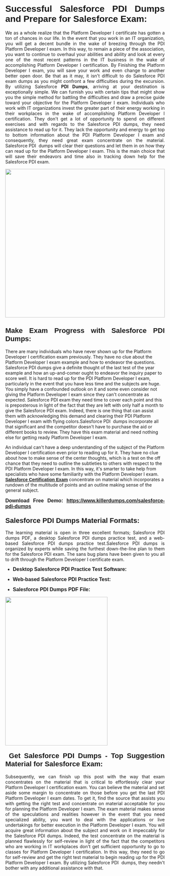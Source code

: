 <h1 dir="ltr" style="text-align: justify;"><strong><span style="font-family:Verdana,Geneva,sans-serif;">Successful Salesforce PDI Dumps and Prepare for Salesforce Exam:</span></strong></h1>

<p dir="ltr" style="text-align: justify;">We as a whole realize that the Platform Developer I certificate has gotten a ton of chances in our life. In the event that you work in an IT organization, you will get a decent bundle in the wake of breezing through the PDI Platform Developer I exam. In this way, to remain a piece of the association, you want to continue to overhaul your abilities and ability and look at every one of the most recent patterns in the IT business in the wake of accomplishing Platform Developer I certification. By Finishing the Platform Developer I exam, you will save your work and even change to another better open door. Be that as it may, it isn't difficult to do Salesforce PDI exam dumps as you might confront a few difficulties during the excursion. By utilizing Salesforce <strong>PDI Dumps</strong>, arriving at your destination is exceptionally simple. We can furnish you with certain tips that might show you the simple method for battling the difficulties and draw a precise guide toward your objective for the Platform Developer I exam. Individuals who work with IT organizations invest the greater part of their energy working in their workplaces in the wake of accomplishing Platform Developer I certification. They don't get a lot of opportunity to spend on different exercises and with regards to the Salesforce PDI dumps, they need assistance to read up for it. They lack the opportunity and energy to get top to bottom information about the PDI Platform Developer I exam and consequently, they need great exam concentrate on the material. Salesforce PDI  dumps will clear their questions and let them in on how they can read up for the Platform Developer I exam. This is the main choice that will save their endeavors and time also in tracking down help for the Salesforce PDI exam.</p>

<p dir="ltr" style="text-align: justify;"><a href="/" target="_self"><img alt="" src="https://lh3.googleusercontent.com/pw/AMWts8Awo2L3zgHzQ6YfEmTe4jLqDbxcIWs-TOQz5oRk2dAajsIGMCHHXkUvz1_W12Lx2ypOi5ioDTe0jlF2aDjYrAZ3HwJUDwZY99Re8JaaHoXaCpDum_Ib20Z-0s6sXPwVnAAg0ajISCJB1vP2JoakWNrn=w1094-h617-no?authuser=4" style="width: 100%; height: 470px;" /></a></p>

<h2 dir="ltr" style="text-align: justify;"><span style="font-size:22px;"><span style="font-family:Verdana,Geneva,sans-serif;"><strong>Make Exam Progress with Salesforce PDI Dumps:</strong></span></span></h2>

<p>There are many individuals who have never shown up for the Platform Developer I certification exam previously. They have no clue about the Platform Developer I exam example and how to endeavor the questions. Salesforce PDI dumps give a definite thought of the last test of the year example and how an up-and-comer ought to endeavor the inquiry paper to score well. It is hard to read up for the PDI Platform Developer I exam, particularly in the event that you have less time and the subjects are huge. You simply have a confounded outlook on it and some even consider not giving the Platform Developer I exam since they can't concentrate as expected. Salesforce PDI exam they need time to cover each point and this is preposterous in light of the fact that they are left with only half a month to give the Salesforce PDI exam. Indeed, there is one thing that can assist them with acknowledging this demand and clearing their PDI Platform Developer I exam with flying colors.Salesforce PDI  dumps incorporate all that significant and the competitor doesn't have to purchase the aid or different books to review. They have this exam material and need nothing else for getting ready Platform Developer I exam.</p>

<p>An individual can't have a deep understanding of the subject of the Platform Developer I certification even prior to reading up for it. They have no clue about how to make sense of the center thoughts, which is a test on the off chance that they need to outline the subtleties to others with respect to the PDI Platform Developer I exam. In this way, it's smarter to take help from specialists who have some familiarity with the Platform Developer I exam. <a href="https://www.killerdumps.com/salesforce-platform-developer-i-braindumps" target="_self"><span style="font-family:Verdana,Geneva,sans-serif;"><strong>Salesforce Certification Exam</strong></span></a> concentrate on material which incorporates a rundown of the multitude of points and an outline making sense of the general subject.</p>

<p dir="ltr" style="text-align: justify;"><span style="font-size:16px;"><strong><span style="font-family:Verdana,Geneva,sans-serif;">Download Free Demo:</span> <span style="font-family:Verdana,Geneva,sans-serif;"><a href="https://www.killerdumps.com/salesforce-pdi-dumps" target="_self">https://www.killerdumps.com/salesforce-pdi-dumps</a></span></strong></span></p>

<h3 dir="ltr" style="text-align: justify;"><span style="font-size:22px;"><span style="font-family:Verdana,Geneva,sans-serif;"><strong>Salesforce PDI Dumps Material Formats:</strong></span></span></h3>

<p dir="ltr" style="text-align: justify;">The learning material is open in three excellent formats; Salesforce PDI dumps PDF, a desktop Salesforce PDI dumps practice test, and a web-based Salesforce PDI dumps practice test.Salesforce PDI dumps is organized by experts while saving the furthest down-the-line plan to them for the Salesforce PDI exam. The sans bug plans have been given to you all to drift through the Platform Developer I certificate exam.</p>

<ul dir="ltr">
	<li style="text-align: justify;"><span style="font-size:16px;"><span style="font-family:Verdana,Geneva,sans-serif;"><b>Desktop Salesforce PDI Practice Test Software: </b></span></span></li>
	<li>
	<p style="text-align: justify;"><span style="font-size:16px;"><span style="font-family:Verdana,Geneva,sans-serif;"><b id="docs-internal-guid-44b45a43-7fff-2325-b530-fbb6de77fdb4">Web-based Salesforce PDI Practice Test:</b></span></span></p>
	</li>
	<li role="presentation" style="text-align: justify;"><span style="font-size:16px;"><span style="font-family:Verdana,Geneva,sans-serif;"><b id="docs-internal-guid-44b45a43-7fff-2325-b530-fbb6de77fdb4">Salesforce PDI Dumps PDF File:</b> </span></span></li>
</ul>

<p dir="ltr" style="text-align: justify;"><a href="https://www.killerdumps.com/salesforce-pdi-dumps" target="_self"><img alt="" src="https://lh3.googleusercontent.com/pw/AMWts8CR33J04bOu9wNL3aGQNS_cffbm9qG0dYlzNa7jaVRlu36NaqLUkPj87QUCEYgQ087WQBX4YzZab1Ct1ZaPSD1ohUM013qbyl3-qoDtth7Ytn5H6cFE4BPL9s9SN2MoZ9MJ9latZ6qQid198jBoO4eR=w598-h560-no?authuser=4" style="width: 80%; height: 470px;" /></a></p>

<h4 dir="ltr" style="text-align: justify;"><span style="font-size:22px;"><span style="font-family:Verdana,Geneva,sans-serif;"><strong> Get Salesforce PDI Dumps - Top Suggestion Material for Salesforce Exam:</strong></span></span></h4>

<p dir="ltr" style="text-align: justify;">Subsequently, we can finish up this post with the way that exam concentrates on the material that is critical to effortlessly clear your Platform Developer I certification exam. You can believe the material and set aside some margin to concentrate on those before you get the last PDI Platform Developer I exam dates. To get it, find the source that assists you with getting the right test and concentrate on material acceptable for you for planning the Platform Developer I exam. The exam material makes sense of the speculations and realities however in the event that you need specialized ability, you want to deal with the applications or live undertakings for better execution in the Platform Developer I exam. You will acquire great information about the subject and work on it impeccably for the Salesforce PDI dumps. Indeed, the test concentrate on the material is planned flawlessly for self-review in light of the fact that the competitors who are working in IT workplaces don't get sufficient opportunity to go to classes for Platform Developer I certification. In this way, they need to go for self-review and get the right test material to begin reading up for the PDI Platform Developer I exam. By utilizing Salesforce PDI  dumps, they needn't bother with any additional assistance with that.</p>
